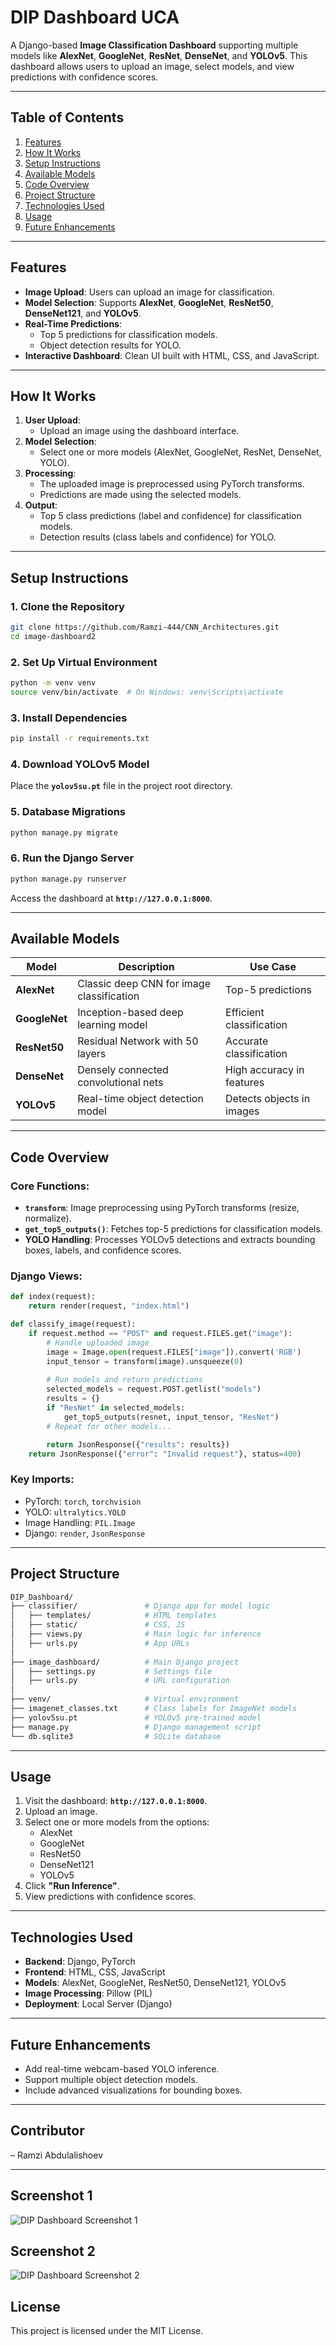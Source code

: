 # DIP Dashboard UCA

A Django-based **Image Classification Dashboard** supporting multiple models like **AlexNet**, **GoogleNet**, **ResNet**, **DenseNet**, and **YOLOv5**. This dashboard allows users to upload an image, select models, and view predictions with confidence scores.

---

## Table of Contents
1. [Features](#features)
2. [How It Works](#how-it-works)
3. [Setup Instructions](#setup-instructions)
4. [Available Models](#available-models)
5. [Code Overview](#code-overview)
6. [Project Structure](#project-structure)
7. [Technologies Used](#technologies-used)
8. [Usage](#usage)
9. [Future Enhancements](#future-enhancements)

---

## Features

- **Image Upload**: Users can upload an image for classification.
- **Model Selection**: Supports **AlexNet**, **GoogleNet**, **ResNet50**, **DenseNet121**, and **YOLOv5**.
- **Real-Time Predictions**:
   - Top 5 predictions for classification models.
   - Object detection results for YOLO.
- **Interactive Dashboard**: Clean UI built with HTML, CSS, and JavaScript.

---

## How It Works

1. **User Upload**:
   - Upload an image using the dashboard interface.
2. **Model Selection**:
   - Select one or more models (AlexNet, GoogleNet, ResNet, DenseNet, YOLO).
3. **Processing**:
   - The uploaded image is preprocessed using PyTorch transforms.
   - Predictions are made using the selected models.
4. **Output**:
   - Top 5 class predictions (label and confidence) for classification models.
   - Detection results (class labels and confidence) for YOLO.

---

## Setup Instructions

### 1. Clone the Repository
```bash
git clone https://github.com/Ramzi-444/CNN_Architectures.git
cd image-dashboard2
```

### 2. Set Up Virtual Environment
```bash
python -m venv venv
source venv/bin/activate  # On Windows: venv\Scripts\activate
```

### 3. Install Dependencies
```bash
pip install -r requirements.txt
```

### 4. Download YOLOv5 Model
Place the **`yolov5su.pt`** file in the project root directory.

### 5. Database Migrations
```bash
python manage.py migrate
```

### 6. Run the Django Server
```bash
python manage.py runserver
```

Access the dashboard at **`http://127.0.0.1:8000`**.

---

## Available Models

| Model      | Description                          | Use Case                  |
|------------|--------------------------------------|---------------------------|
| **AlexNet**   | Classic deep CNN for image classification | Top-5 predictions          |
| **GoogleNet** | Inception-based deep learning model     | Efficient classification   |
| **ResNet50**  | Residual Network with 50 layers        | Accurate classification    |
| **DenseNet**  | Densely connected convolutional nets    | High accuracy in features  |
| **YOLOv5**    | Real-time object detection model       | Detects objects in images  |

---

## Code Overview

### Core Functions:
- **`transform`**: Image preprocessing using PyTorch transforms (resize, normalize).
- **`get_top5_outputs()`**: Fetches top-5 predictions for classification models.
- **YOLO Handling**: Processes YOLOv5 detections and extracts bounding boxes, labels, and confidence scores.

### Django Views:
```python
def index(request):
    return render(request, "index.html")

def classify_image(request):
    if request.method == "POST" and request.FILES.get("image"):
        # Handle uploaded image
        image = Image.open(request.FILES["image"]).convert('RGB')
        input_tensor = transform(image).unsqueeze(0)
        
        # Run models and return predictions
        selected_models = request.POST.getlist("models")
        results = {}
        if "ResNet" in selected_models:
            get_top5_outputs(resnet, input_tensor, "ResNet")
        # Repeat for other models...

        return JsonResponse({"results": results})
    return JsonResponse({"error": "Invalid request"}, status=400)
```

### Key Imports:
- PyTorch: `torch`, `torchvision`
- YOLO: `ultralytics.YOLO`
- Image Handling: `PIL.Image`
- Django: `render`, `JsonResponse`

---

## Project Structure

```bash
DIP_Dashboard/
├── classifier/               # Django app for model logic
│   ├── templates/            # HTML templates
│   ├── static/               # CSS, JS
│   ├── views.py              # Main logic for inference
│   ├── urls.py               # App URLs
│
├── image_dashboard/          # Main Django project
│   ├── settings.py           # Settings file
│   ├── urls.py               # URL configuration
│
├── venv/                     # Virtual environment
├── imagenet_classes.txt      # Class labels for ImageNet models
├── yolov5su.pt               # YOLOv5 pre-trained model
├── manage.py                 # Django management script
└── db.sqlite3                # SQLite database
```

---

## Usage

1. Visit the dashboard: **`http://127.0.0.1:8000`**.
2. Upload an image.
3. Select one or more models from the options:
   - AlexNet
   - GoogleNet
   - ResNet50
   - DenseNet121
   - YOLOv5
4. Click **"Run Inference"**.
5. View predictions with confidence scores.

---

## Technologies Used

- **Backend**: Django, PyTorch
- **Frontend**: HTML, CSS, JavaScript
- **Models**: AlexNet, GoogleNet, ResNet50, DenseNet121, YOLOv5
- **Image Processing**: Pillow (PIL)
- **Deployment**: Local Server (Django)

---

## Future Enhancements

- Add real-time webcam-based YOLO inference.
- Support multiple object detection models.
- Include advanced visualizations for bounding boxes.

---

## Contributor

– Ramzi Abdulalishoev

---


## Screenshot 1
![DIP Dashboard Screenshot 1](1.png)

## Screenshot 2
![DIP Dashboard Screenshot 2](2.png)


## License

This project is licensed under the MIT License.

